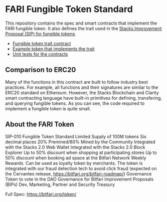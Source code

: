 # FARI Fungible Token Standard

This repository contains the spec and smart contracts that implement the FARI fungible token. It also defines the trait used in the [Stacks Improvement Proposal (SIP) for fungible tokens](https://github.com/stacksgov/sips/pull/5).

- [Fungible token trait contract](./contracts/ft-trait.clar)
- [Example token that implements the trait](./contracts/example-token.clar)
- [Unit tests for the contracts](./contracts/token.test.ts)

## Comparison to ERC20

Many of the functions in this contract are built to follow industry best practices. For example, all functions and their signatures are similar to the ERC20 standard on Ethereum. However, the Stacks Blockchain and Clarity smart contracting language have built-in primitives for defining, transfering, and querying fungible tokens. As you can see, the code required to implement a fungible token is quite small.

## About the FARI Token

SIP-010 Fungible Token Standard
Limited Supply of 100M tokens
Six decimal places
20% Premined/80% Mined by the Community
Integrated with the Stacks 2.0 Web Wallet
Integrated with the Stacks 2.0 Block Explorer
Up to 50% discount when shopping at participating stores
Up to 50% discount when booking ad space at the Bitfari Network
Weekly Rewards. Can be used as loyalty token by merchants.
The token is integrated with our fraud detection tech 
to avoid click fraud (expected on the Cervantes release, https://bitfari.org/bitfari-roadmap/)
Governance Token to vote in the DAO Governance for Bitfari Improvement Proposals (BIPs)
Dev, Marketing, Partner and Security Treasury

Full Spec: https://bitfari.org/token/

